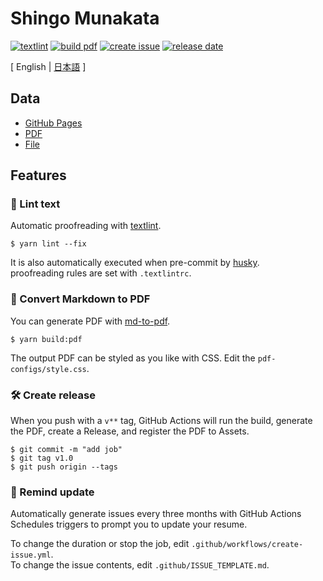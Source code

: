 # Shingo Munakata

[![textlint](https://img.shields.io/github/workflow/status/kawamataryo/resume/lint%20text?label=textlint&logo=github&color=yellow)](https://github.com/kawamataryo/resume/actions?query=workflow%3A%22lint+text%22)
[![build pdf](https://img.shields.io/github/workflow/status/kawamataryo/resume/build-pdf?label=build%20pdf&logo=github)](https://github.com/kawamataryo/resume/actions?query=workflow%3A%22build+pdf%22)
[![create issue](https://img.shields.io/github/workflow/status/kawamataryo/resume/create%20issue?label=create%20issue&logo=github&color=orange)](https://github.com/kawamataryo/resume/actions?query=workflow%3A%22create+issue%22)
[![release date](https://img.shields.io/github/release-date/kawamataryo/resume?color=blue&logo=github)](https://github.com/kawamataryo/resume/releases)

[ English | [日本語](https://github.com/kawamataryo/resume/blob/master/README.ja.md) ]

## Data

- [GitHub Pages](https://kawamataryo.github.io/resume/)  
- [PDF](https://github.com/kawamataryo/resume/releases)  
- [File](https://github.com/kawamataryo/resume/blob/master/docs/README.md) 


## Features

### 💅 Lint text

Automatic proofreading with [textlint](https://github.com/textlint/textlint).

```
$ yarn lint --fix
```
It is also automatically executed when pre-commit by [husky](https://github.com/typicode/husky).  
proofreading rules are set with `.textlintrc`.



### 📝 Convert Markdown to PDF

You can generate PDF with [md-to-pdf](https://www.npmjs.com/package/md-to-pdf).


```
$ yarn build:pdf
```

The output PDF can be styled as you like with CSS. Edit the `pdf-configs/style.css`.  

### 🛠 Create release

When you push with a `v**` tag, GitHub Actions will run the build, generate the PDF, create a Release, and register the PDF to Assets.

```
$ git commit -m "add job"
$ git tag v1.0
$ git push origin --tags
```

### 📆 Remind update

Automatically generate issues every three months with GitHub Actions Schedules triggers to prompt you to update your resume.

To change the duration or stop the job, edit `.github/workflows/create-issue.yml`.  
To change the issue contents, edit `.github/ISSUE_TEMPLATE.md`.


